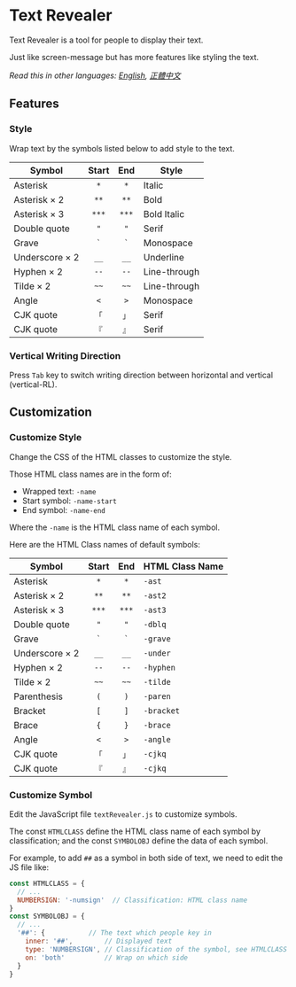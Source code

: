 # Text Revealer
Text Revealer is a tool for people to display their text.

Just like screen-message but has more features like styling the text.

*Read this in other languages: [English](README.md), [正體中文](README.zh-Hant-TW.md)*

## Features
### Style
Wrap text by the symbols listed below to add style to the text.

| Symbol         | Start   | End     | Style        |
| -------------- | :-----: | :-----: | ------------ |
| Asterisk       | `*`     | `*`     | Italic       |
| Asterisk × 2   | `**`    | `**`    | Bold         |
| Asterisk × 3   | `***`   | `***`   | Bold Italic  |
| Double quote   | `"`     | `"`     | Serif        |
| Grave          | `` ` `` | `` ` `` | Monospace    |
| Underscore × 2 | `__`    | `__`    | Underline    |
| Hyphen × 2     | `--`    | `--`    | Line-through |
| Tilde × 2      | `~~`    | `~~`    | Line-through |
| Angle          | `<`     | `>`     | Monospace    |
| CJK quote      | `「`    | `」`    | Serif        |
| CJK quote      | `『`    | `』`    | Serif        |

### Vertical Writing Direction
Press `Tab` key to switch writing direction between horizontal and vertical (vertical-RL).


## Customization
### Customize Style
Change the CSS of the HTML classes to customize the style.

Those HTML class names are in the form of:

* Wrapped text: `-name`
* Start symbol: `-name-start`
* End symbol: `-name-end`

Where the `-name` is the HTML class name of each symbol.

Here are the HTML Class names of default symbols:

| Symbol         | Start   | End     | HTML Class Name |
| -------------- | :-----: | :-----: | --------------- |
| Asterisk       | `*`     | `*`     | `-ast`          |
| Asterisk × 2   | `**`    | `**`    | `-ast2`         |
| Asterisk × 3   | `***`   | `***`   | `-ast3`         |
| Double quote   | `"`     | `"`     | `-dblq`         |
| Grave          | `` ` `` | `` ` `` | `-grave`        |
| Underscore × 2 | `__`    | `__`    | `-under`        |
| Hyphen × 2     | `--`    | `--`    | `-hyphen`       |
| Tilde × 2      | `~~`    | `~~`    | `-tilde`        |
| Parenthesis    | `(`     | `)`     | `-paren`        |
| Bracket        | `[`     | `]`     | `-bracket`      |
| Brace          | `{`     | `}`     | `-brace`        |
| Angle          | `<`     | `>`     | `-angle`        |
| CJK quote      | `「`    | `」`    | `-cjkq`         |
| CJK quote      | `『`    | `』`    | `-cjkq`         |

### Customize Symbol
Edit the JavaScript file `textRevealer.js` to customize symbols.

The const `HTMLCLASS` define the HTML class name of each symbol by classification;
and the const `SYMBOLOBJ` define the data of each symbol.

For example, to add `##` as a symbol in both side of text, we need to edit the JS file like:

```JavaScript
const HTMLCLASS = {
  // ...
  NUMBERSIGN: '-numsign'  // Classification: HTML class name
}
const SYMBOLOBJ = {
  // ...
  '##': {           // The text which people key in
    inner: '##',        // Displayed text
    type: 'NUMBERSIGN', // Classification of the symbol, see HTMLCLASS
    on: 'both'          // Wrap on which side
  }
}
```

